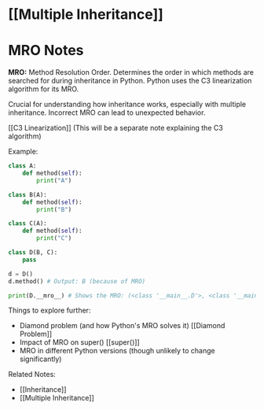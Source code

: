 # [[Multiple Inheritance]]
# MRO Notes

**MRO:** Method Resolution Order.  Determines the order in which methods are searched for during inheritance in Python.  Python uses the C3 linearization algorithm for its MRO.

Crucial for understanding how inheritance works, especially with multiple inheritance.  Incorrect MRO can lead to unexpected behavior.

[[C3 Linearization]]  (This will be a separate note explaining the C3 algorithm)

Example:

```python
class A:
    def method(self):
        print("A")

class B(A):
    def method(self):
        print("B")

class C(A):
    def method(self):
        print("C")

class D(B, C):
    pass

d = D()
d.method() # Output: B (because of MRO)

print(D.__mro__) # Shows the MRO: (<class '__main__.D'>, <class '__main__.B'>, <class '__main__.C'>, <class '__main__.A'>, <class 'object'>)

```

Things to explore further:

*   Diamond problem (and how Python's MRO solves it) [[Diamond Problem]]
*   Impact of MRO on super() [[super()]]
*   MRO in different Python versions (though unlikely to change significantly)

Related Notes:
* [[Inheritance]]
* [[Multiple Inheritance]]


